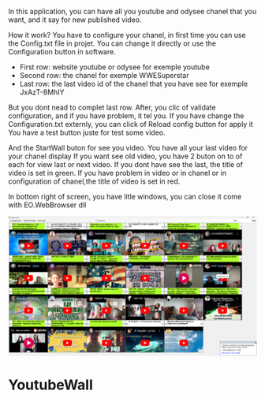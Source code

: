 ﻿In this application, you can have all you youtube and odysee chanel that you want, 
	and it say for new published video.

How it work?
You have to configure your chanel, in first time you can use the Config.txt file in projet.
You can change it directly or use the Configuration button in software.

+ First row: website youtube or odysee                            for exemple youtube
+ Second row: the chanel                                          for exemple WWESuperstar
+ Last row: the last video id of the chanel that you have see     for exemple JxAzT-8MhIY

But you dont nead to complet last row.
After, you clic of validate configuration, and if you have problem, it tel you.
If you have change the Configuration.txt externly, you can click of Reload config button for apply it
You have a test button juste for test some video.

And the StartWall buton for see you video. 
You have all your last video for your chanel display
If you want see old video, you have 2 buton on to of each for view last or next video.
If you dont have see the last, the title of video is set in green.
If you have problem in video or in chanel or in configuration of chanel,the title of video is set in red.

In bottom right of screen, you have litle windows, you can close it come with EO.WebBrowser dll
	
![alt text](https://github.com/aamgr/YoutubeWall/blob/master/ScreenShot.png)

# YoutubeWall

